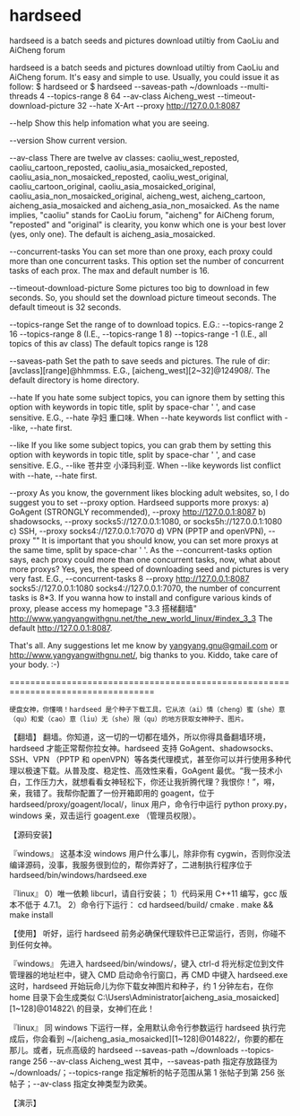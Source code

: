 hardseed
====

hardseed is a batch seeds and pictures download utiltiy from CaoLiu and AiCheng forum


hardseed is a batch seeds and pictures download utiltiy from CaoLiu and AiCheng forum. It's easy and simple to use. Usually, you could issue it as follow: 
  $ hardseed
or
  $ hardseed --saveas-path ~/downloads --multi-threads 4 --topics-range 8 64 --av-class Aicheng_west --timeout-download-picture 32 --hate X-Art --proxy http://127.0.0.1:8087

  --help
  Show this help infomation what you are seeing. 

  --version
  Show current version. 

  --av-class
  There are twelve av classes: caoliu_west_reposted, caoliu_cartoon_reposted, caoliu_asia_mosaicked_reposted, caoliu_asia_non_mosaicked_reposted, caoliu_west_original, caoliu_cartoon_original, caoliu_asia_mosaicked_original, caoliu_asia_non_mosaicked_original, aicheng_west, aicheng_cartoon, aicheng_asia_mosaicked and aicheng_asia_non_mosaicked. 
  As the name implies, "caoliu" stands for CaoLiu forum, "aicheng" for AiCheng forum, "reposted" and "original" is clearity, you konw which one is your best lover (yes, only one). 
  The default is aicheng_asia_mosaicked. 

  --concurrent-tasks
  You can set more than one proxy, each proxy could more than one concurrent tasks. This option set the number of concurrent tasks of each prox. 
  The max and default number is 16. 

  --timeout-download-picture
  Some pictures too big to download in few seconds. So, you should set the download picture timeout seconds. 
  The default timeout is 32 seconds.

  --topics-range
  Set the range of to download topics. E.G.: 
    --topics-range 2 16
    --topics-range 8 (I.E., --topics-range 1 8)
    --topics-range -1 (I.E., all topics of this av class)
  The default topics range is 128

  --saveas-path
  Set the path to save seeds and pictures. The rule of dir: [avclass][range]@hhmmss. E.G., [aicheng_west][2~32]@124908/. 
  The default directory is home directory. 

  --hate
  If you hate some subject topics, you can ignore them by setting this option with keywords in topic title, split by space-char ' ', and case sensitive. E.G., --hate 孕妇 重口味. When --hate keywords list conflict with --like, --hate first. 

  --like
  If you like some subject topics, you can grab them by setting this option with keywords in topic title, split by space-char ' ', and case sensitive. E.G., --like 苍井空 小泽玛利亚. When --like keywords list conflict with --hate, --hate first. 

  --proxy
  As you know, the government likes blocking adult websites, so, I do suggest you to set --proxy option. Hardseed supports more proxys: 
    a) GoAgent (STRONGLY recommended), --proxy http://127.0.0.1:8087
    b) shadowsocks, --proxy socks5://127.0.0.1:1080, or socks5h://127.0.0.1:1080
    c) SSH, --proxy socks4://127.0.0.1:7070
    d) VPN (PPTP and openVPN), --proxy ""
  It is important that you should know, you can set more proxys at the same time, split by space-char ' '. As the --concurrent-tasks option says, each proxy could more than one concurrent tasks, now, what about more proxys? Yes, yes, the speed of downloading seed and pictures is very very fast. E.G., --concurrent-tasks 8 --proxy http://127.0.0.1:8087 socks5://127.0.0.1:1080 socks4://127.0.0.1:7070, the number of concurrent tasks is 8*3. 
  If you wanna how to install and configure various kinds of proxy, please access my homepage "3.3 搭梯翻墙" http://www.yangyangwithgnu.net/the_new_world_linux/#index_3_3 
  The default http://127.0.0.1:8087. 

  That's all. Any suggestions let me know by yangyang.gnu@gmail.com or http://www.yangyangwithgnu.net/, big thanks to you. Kiddo, take care of your body. :-)


==================================================================================

    硬盘女神，你懂嘀！hardseed 是个种子下载工具，它从浓（ai）情（cheng）蜜（she）意（qu）和爱（cao）意（liu）无（she）限（qu）的地方获取女神种子、图片。

【翻墙】
    翻墙。你知道，这一切的一切都在墙外，所以你得具备翻墙环境，hardseed 才能正常帮你拉女神。hardseed 支持 GoAgent、shadowsocks、SSH、VPN （PPTP 和 openVPN）等各类代理模式，甚至你可以并行使用多种代理以极速下载。从普及度、稳定性、高效性来看，GoAgent 最优。“我一技术小白，工作压力大，就想看看女神轻松下，你还让我折腾代理？我恨你！”，嘚，亲，我错了。我帮你配置了一份开箱即用的 goagent，位于 hardseed/proxy/goagent/local/，linux 用户，命令行中运行 python proxy.py，windows 亲，双击运行 goagent.exe （管理员权限）。


【源码安装】

『windows』
    这基本没 windows 用户什么事儿，除非你有 cygwin，否则你没法编译源码，没事，我服务很到位的，帮你弄好了，二进制执行程序位于 hardseed/bin/windows/hardseed.exe

『linux』
0）唯一依赖 libcurl，请自行安装；
1）代码采用 C++11 编写，gcc 版本不低于 4.7.1。
2）命令行下运行：
cd hardseed/build/
cmake .
make && make install

【使用】
    听好，运行 hardseed 前务必确保代理软件已正常运行，否则，你碰不到任何女神。

『windows』
    先进入 hardseed/bin/windows/，键入 ctrl-d 将光标定位到文件管理器的地址栏中，键入 CMD 启动命令行窗口，再 CMD 中键入
hardseed.exe
这时，hardseed 开始玩命儿为你下载女神图片和种子，约 1 分钟左右，在你 home 目录下会生成类似 C:\Users\Administrator\[aicheng_asia_mosaicked][1~128]@014822\ 的目录，女神们在此！

『linux』
    同 windows 下运行一样，全用默认命令行参数运行
hardseed
执行完成后，你会看到 ~/[aicheng_asia_mosaicked][1~128]@014822/，你要的都在那儿。或者，玩点高级的
hardseed --saveas-path ~/downloads --topics-range 256 --av-class Aicheng_west
其中，--saveas-path 指定存放路径为 ~/downloads/；--topics-range 指定解析的帖子范围从第 1 张帖子到第 256 张帖子；--av-class 指定女神类型为欧美。

【演示】

